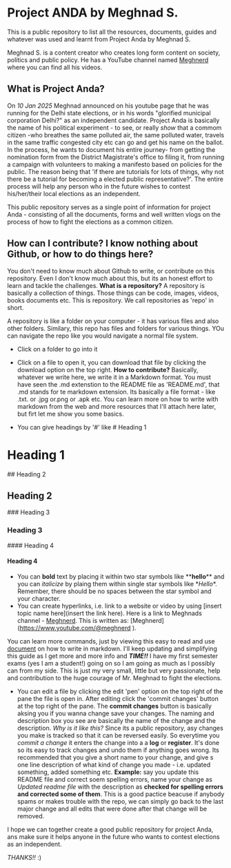 # Project ANDA by Meghnad S.
This is a public repository to list all the resources, documents, guides and whatever was used and learnt from Project Anda by Meghnad S.

Meghnad S. is a content creator who creates long form content on society, politics and public policy. He has a YouTube channel named [Meghnerd](https://www.youtube.com/@meghnerd) where you can find all his videos. 

## What is Project Anda?
On *10 Jan 2025* Meghnad announced on his youtube page that he was running for the Delhi state elections, or in his words "glorified municipal corporation Delhi?" as an independent candidate. 
Project Anda is basically the name of his political experiment - to see, or really *show* that a commom citizen -who breathes the  same polluted air, the same polluted water, travels in the same traffic congested city etc can go and get his name on the ballot. 
In the process, he wants to document his entire journey- from getting the nomination form from the District Magistrate's office to filing it, from running a campaign with volunteers to making a manifesto based on policies for the public. The reason being that 'if there are tutorials for lots of things, why not there be a tutorial for becoming a elected public representative?'. The entire process will help any person who in the future wishes to contest his/her/their local elections as an independent.

This public repository serves as a single point of information for project Anda - consisting of all the documents, forms and well written vlogs on the process of how to fight the elections as a common citizen.
## How can I contribute? I know nothing about Github, or how to do things here?
You don't need to know much about Github to write, or contribute on this repository. Even I don't know much about this, but its an honest effort to learn and tackle the challenges.
**What is a repository?**
A repository is basically a collection of things. Those things can be code, images, videos, books documents etc. This is repository. We call repositories as 'repo' in short.

A repository is like a folder on your computer - it has various files and also other folders. Similary, this repo has files and folders for various things. YOu can navigate the repo like you would navigate a normal file system. 
- Click on a folder to go into it
- Click on a file to open it, you can download that file by clicking the download option on the top right.
**How to contribute?**
Basically, whatever we write here, we write it in a Markdown format. You must have seen the .md extenstion to the README file as 'README.md', that .md stands for te markdown extension. Its basically a file format - like .txt. or .jpg or.png or .apk etc.
You can learn more on how to write with markdown from the web and more resources that I'll attach here later, but firt let me show you some basics.

- You can give headings by '#' like
\# Heading 1
# Heading 1
\#\# Heading 2
## Heading 2
\#\#\# Heading 3
### Heading 3
\#\#\#\# Heading 4
#### Heading 4
- You can **bold** text by placing it within two star symbols like  \*\***hello**\*\* and you can *italicize* by plaing them within single star symbols like \**Hello*\*. Remember, there should be no spaces between the star symbol and your character.
- You can create hyperlinks, i.e. link to a website or video by using \[insert topic name here\]\(insert the link here\). Here is a link to Meghnads channel - [Meghnerd](https://www.youtube.com/@meghnerd). This is written as: \[Meghnerd\]\(https://www.youtube.com/@meghnerd \).

You can learn more commands, just by viewing this easy to read and use [document](https://docs.github.com/en/get-started/writing-on-github/getting-started-with-writing-and-formatting-on-github/basic-writing-and-formatting-syntax) on how to write in markdown. I'll keep updating and simplifying this guide as I get more and more info and ***TIME!!*** I have my first semester exams (yes I am a student!) going on so I am going as much as I possibly can from my side. This is just my very small, little but very passionate, help and contribution to the huge courage of Mr. Meghnad to fight the elections. 

- You can edit a file by clicking the edit 'pen' option on the top right of the pane the file is open in. After editing click the
  'commit changes' button at the top right of the pane. The **commit changes** button is basically aksing you if you wanna change
  save your changes. The naming and description box you see are basically the name of the change and the description.
  *Why is it like this?* Since its a public repository, asy changes you make is tracked so that it can be reversed easily. So
  everytime you *commit a change* it enters the change into a a **log** or **register**. It's done so its easy to track changes
  and undo them if anything goes wrong. Its recommended that you give a short name to your change, and give s one line description
  of what kind of change you made - i.e. updated something, added something etc.
  **Example:** say you  update this README file and correct soem spelling errors, name your change as *Updated readme file* with
  the description as **checked for spelling errors and corrected some of them**. This is a good pactice beacuse if anybody spams
  or makes trouble with the repo, we can simply go back to the last major change and all edits that were done after that change
  will be removed.

I hope we can together create a good public repository for project Anda, ans make sure it helps anyone in the future who wants to contest elections as an independent.

*THANKS!!* :\)
